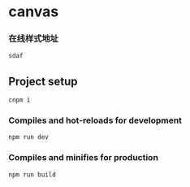 # canvas

### 在线样式地址
```javascript
sdaf
```

## Project setup
```
cnpm i
```

### Compiles and hot-reloads for development
```
npm run dev
```

### Compiles and minifies for production
```
npm run build
```


